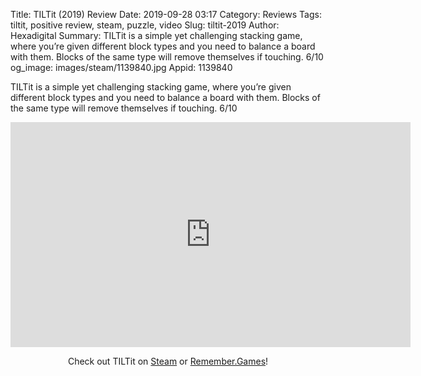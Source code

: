 Title: TILTit (2019) Review
Date: 2019-09-28 03:17
Category: Reviews
Tags: tiltit, positive review, steam, puzzle, video
Slug: tiltit-2019
Author: Hexadigital
Summary: TILTit is a simple yet challenging stacking game, where you’re given different block types and you need to balance a board with them. Blocks of the same type will remove themselves if touching. 6/10
og_image: images/steam/1139840.jpg
Appid: 1139840

TILTit is a simple yet challenging stacking game, where you’re given different block types and you need to balance a board with them. Blocks of the same type will remove themselves if touching. 6/10

<center><iframe src="https://www.youtube.com/embed/kq9-nGrQlTU?feature=oembed" allow="accelerometer; autoplay; encrypted-media; gyroscope; picture-in-picture" width="640" height="360" frameborder="0"></iframe>

Check out TILTit on [Steam](https://store.steampowered.com/app/1139840/?curator_clanid=34633900) or [Remember.Games](https://remember.games/game/2679/)!</center>